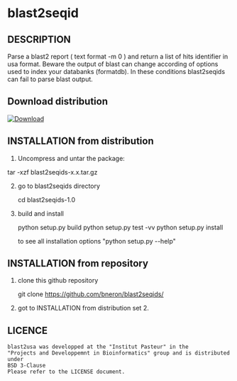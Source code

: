 blast2seqid
===========


DESCRIPTION
-----------
  
  Parse a blast2 report ( text format -m 0 ) and return a list of hits identifier
  in usa format.
  Beware the output of blast can change according of options used to index your
  databanks (formatdb). In these conditions blast2seqids can fail to parse blast output.

Download distribution
---------------------

 [ ![Download](https://api.bintray.com/packages/bneron/generic/blast2seqids/images/download.png) ](https://bintray.com/bneron/generic/blast2seqids/view)


INSTALLATION from distribution
-------------------------------

 1. Uncompress and untar the package:

   tar -xzf blast2seqids-x.x.tar.gz

 2. go to blast2seqids directory
 
    cd blast2seqids-1.0

3. build and install

    python setup.py build
    python setup.py test -vv
    python setup.py install

    to see all installation options "python setup.py --help"

INSTALLATION from repository
----------------------------
 
  1. clone this github repository
  
     git clone https://github.com/bneron/blast2seqids/      

  2. got to INSTALLATION from distribution set 2.

LICENCE
-------

    blast2usa was developped at the "Institut Pasteur" in the
    "Projects and Developpemnt in Bioinformatics" group and is distributed under 
    BSD 3-Clause
    Please refer to the LICENSE document.
